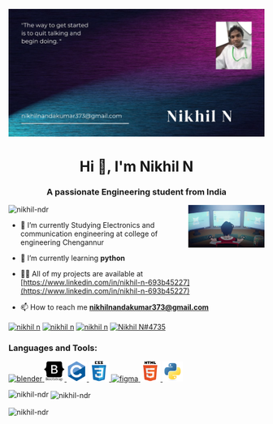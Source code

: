 ![logo widht="500"](https://github.com/Nikhil-ndr/Nikhil-ndr/blob/main/banner1.png.jpg)
<h1 align="center">Hi 👋, I'm Nikhil N</h1>
<h3 align="center">A passionate Engineering student from India</h3>
<img align="right" alt="coding" width="150" src="https://github.com/Nikhil-ndr/Nikhil-ndr/blob/main/ninjala-jane.gif">
<p align="left"> <img src="https://komarev.com/ghpvc/?username=nikhil-ndr&label=Profile%20views&color=0e75b6&style=flat" alt="nikhil-ndr" /> </p>

- 🔭 I’m currently Studying Electronics and communication engineering at college of engineering Chengannur

- 🌱 I’m currently learning **python**

- 👨‍💻 All of my projects are available at [https://www.linkedin.com/in/nikhil-n-693b45227](https://www.linkedin.com/in/nikhil-n-693b45227)

- 📫 How to reach me **nikhilnandakumar373@gmail.com**

<p align="left">
<a href="https://linkedin.com/in/nikhil n" target="blank"><img align="center" src="https://raw.githubusercontent.com/rahuldkjain/github-profile-readme-generator/master/src/images/icons/Social/linked-in-alt.svg" alt="nikhil n" height="30" width="40" /></a>
<a href="https://stackoverflow.com/users/nikhil n" target="blank"><img align="center" src="https://raw.githubusercontent.com/rahuldkjain/github-profile-readme-generator/master/src/images/icons/Social/stack-overflow.svg" alt="nikhil n" height="30" width="40" /></a>
<a href="https://instagram.com/nikhil n" target="blank"><img align="center" src="https://raw.githubusercontent.com/rahuldkjain/github-profile-readme-generator/master/src/images/icons/Social/instagram.svg" alt="nikhil n" height="30" width="40" /></a>
<a href="https://discord.gg/Nikhil N#4735" target="blank"><img align="center" src="https://raw.githubusercontent.com/rahuldkjain/github-profile-readme-generator/master/src/images/icons/Social/discord.svg" alt="Nikhil N#4735" height="30" width="40" /></a>
</p>

<h3 align="left">Languages and Tools:</h3>
<p align="left"> <a href="https://www.blender.org/" target="_blank" rel="noreferrer"> <img src="https://download.blender.org/branding/community/blender_community_badge_white.svg" alt="blender" width="40" height="40"/> </a> <a href="https://getbootstrap.com" target="_blank" rel="noreferrer"> <img src="https://raw.githubusercontent.com/devicons/devicon/master/icons/bootstrap/bootstrap-plain-wordmark.svg" alt="bootstrap" width="40" height="40"/> </a> <a href="https://www.cprogramming.com/" target="_blank" rel="noreferrer"> <img src="https://raw.githubusercontent.com/devicons/devicon/master/icons/c/c-original.svg" alt="c" width="40" height="40"/> </a> <a href="https://www.w3schools.com/css/" target="_blank" rel="noreferrer"> <img src="https://raw.githubusercontent.com/devicons/devicon/master/icons/css3/css3-original-wordmark.svg" alt="css3" width="40" height="40"/> </a> <a href="https://www.figma.com/" target="_blank" rel="noreferrer"> <img src="https://www.vectorlogo.zone/logos/figma/figma-icon.svg" alt="figma" width="40" height="40"/> </a> <a href="https://www.w3.org/html/" target="_blank" rel="noreferrer"> <img src="https://raw.githubusercontent.com/devicons/devicon/master/icons/html5/html5-original-wordmark.svg" alt="html5" width="40" height="40"/> </a> <a href="https://www.python.org" target="_blank" rel="noreferrer"> <img src="https://raw.githubusercontent.com/devicons/devicon/master/icons/python/python-original.svg" alt="python" width="40" height="40"/> </a> </p>

<p><img align="left" src="https://github-readme-stats.vercel.app/api/top-langs?username=nikhil-ndr&show_icons=true&locale=en&layout=compact" alt="nikhil-ndr" /></p>

<p>&nbsp;<img align="center" src="https://github-readme-stats.vercel.app/api?username=nikhil-ndr&show_icons=true&locale=en" alt="nikhil-ndr" /></p>

<p><img align="center" src="https://github-readme-streak-stats.herokuapp.com/?user=nikhil-ndr&" alt="nikhil-ndr" /></p>


